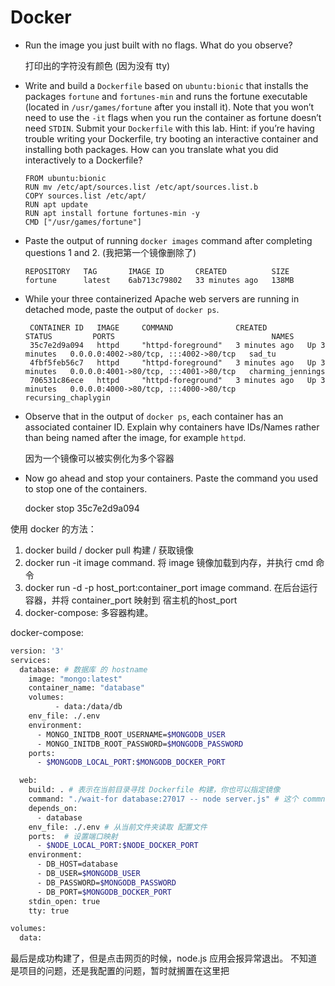 # Docker

-   Run the image you just built with no flags. What do you observe?

    打印出的字符没有颜色 (因为没有 tty)

-   Write and build a `Dockerfile` based on `ubuntu:bionic` that installs the packages `fortune` and `fortunes-min` and runs the fortune executable (located in `/usr/games/fortune` after you install it). Note that you won’t need to use the `-it` flags when you run the container as fortune doesn’t need `STDIN`. Submit your `Dockerfile` with this lab. Hint: if you’re having trouble writing your Dockerfile, try booting an interactive container and installing both packages. How can you translate what you did interactively to a Dockerfile?

        FROM ubuntu:bionic
        RUN mv /etc/apt/sources.list /etc/apt/sources.list.b
        COPY sources.list /etc/apt/
        RUN apt update  
        RUN apt install fortune fortunes-min -y
        CMD ["/usr/games/fortune"]

    
-   Paste the output of running `docker images` command after completing questions 1 and 2. (我把第一个镜像删除了)

        REPOSITORY   TAG       IMAGE ID       CREATED          SIZE
        fortune      latest    6ab713c79802   33 minutes ago   138MB



-  While your three containerized Apache web servers are running in detached mode, paste the output of `docker ps`.

        CONTAINER ID   IMAGE     COMMAND              CREATED         STATUS         PORTS                                   NAMES
        35c7e2d9a094   httpd     "httpd-foreground"   3 minutes ago   Up 3 minutes   0.0.0.0:4002->80/tcp, :::4002->80/tcp   sad_tu
        4fbf5feb56c7   httpd     "httpd-foreground"   3 minutes ago   Up 3 minutes   0.0.0.0:4001->80/tcp, :::4001->80/tcp   charming_jennings
        706531c86ece   httpd     "httpd-foreground"   3 minutes ago   Up 3 minutes   0.0.0.0:4000->80/tcp, :::4000->80/tcp   recursing_chaplygin


- Observe that in the output of `docker ps`, each container has an associated container ID. Explain why containers have IDs/Names rather than being named after the image, for example `httpd`.

    因为一个镜像可以被实例化为多个容器

- Now go ahead and stop your containers. Paste the command you used to stop one of the containers.

    docker stop 35c7e2d9a094

使用 docker 的方法：
1. docker build / docker pull 构建 / 获取镜像
2. docker run -it image command. 将 image 镜像加载到内存，并执行 cmd 命令
3. docker run -d -p host_port:container_port image command. 在后台运行容器，并将 container_port 映射到 宿主机的host_port
4. docker-compose: 多容器构建。


docker-compose:

```bash
version: '3'
services:
  database: # 数据库 的 hostname
    image: "mongo:latest"
    container_name: "database"
    volumes:
          - data:/data/db
    env_file: ./.env
    environment:
      - MONGO_INITDB_ROOT_USERNAME=$MONGODB_USER
      - MONGO_INITDB_ROOT_PASSWORD=$MONGODB_PASSWORD
    ports:
      - $MONGODB_LOCAL_PORT:$MONGODB_DOCKER_PORT

  web:
    build: . # 表示在当前目录寻找 Dockerfile 构建，你也可以指定镜像
    command: "./wait-for database:27017 -- node server.js" # 这个 commnad 的执行路径与 dockcerfile 设置的 work_dir y一致 
    depends_on: 
      - database
    env_file: ./.env # 从当前文件夹读取 配置文件
    ports:  # 设置端口映射
      - $NODE_LOCAL_PORT:$NODE_DOCKER_PORT
    environment:
      - DB_HOST=database
      - DB_USER=$MONGODB_USER
      - DB_PASSWORD=$MONGODB_PASSWORD
      - DB_PORT=$MONGODB_DOCKER_PORT
    stdin_open: true
    tty: true

volumes:
  data:
```

最后是成功构建了，但是点击网页的时候，node.js 应用会报异常退出。
不知道是项目的问题，还是我配置的问题，暂时就搁置在这里把

 
